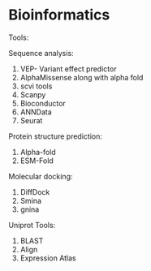 # Bioinformatics
Tools: 

Sequence analysis:

1. VEP- Variant effect predictor
2. AlphaMissense along with alpha fold
3. scvi tools
4. Scanpy
5. Bioconductor
6. ANNData
7. Seurat

Protein structure prediction:

1. Alpha-fold
2. ESM-Fold


Molecular docking: 

1. DiffDock
2. Smina
3. gnina

Uniprot Tools:
1. BLAST
2. Align
3. Expression Atlas
